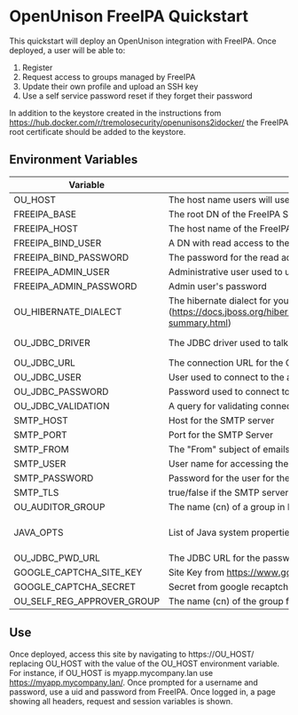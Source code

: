 # OpenUnison FreeIPA Quickstart

This quickstart will deploy an OpenUnison integration with FreeIPA.  Once deployed,
a user will be able to:
1. Register
2. Request access to groups managed by FreeIPA
3. Update their own profile and upload an SSH key
4. Use a self service password reset if they forget their password

In addition to the keystore created in the instructions from https://hub.docker.com/r/tremolosecurity/openunisons2idocker/ the FreeIPA root certificate
should be added to the keystore.  

## Environment Variables

| Variable | Description | Example |
| -------- | ----------- | ------- |
| OU_HOST | The host name users will use to access the site | myapp.mycompany.lan |
| FREEIPA_BASE | The root DN of the FreeIPA Server | dc=rheldemo,dc=lan |
| FREEIPA_HOST | The host name of the FreeIPA Server | ipa.rheldemo.lan |
| FREEIPA_BIND_USER | A DN with read access to the 389 backing FreeIPA | uid=someuser,cn=users,cn=accounts,dc=rheldemo,dc=lan |
| FREEIPA_BIND_PASSWORD | The password for the read access service account | somesecret |
| FREEIPA_ADMIN_USER | Administrative user used to update IPA | admin |
| FREEIPA_ADMIN_PASSWORD | Admin user's password | ***** |
| OU_HIBERNATE_DIALECT | The hibernate dialect for your database (https://docs.jboss.org/hibernate/orm/4.2/javadocs/org/hibernate/dialect/package-summary.html) | org.hibernate.dialect.MySQL5Dialect |
| OU_JDBC_DRIVER | The JDBC driver used to talk to the database | JDBC driver for your database, make sure that the driver is a dependency in your POM file | com.mysql.jdbc.Driver |
| OU_JDBC_URL | The connection URL for the OpenUnison audit database | jdbc:mysql://mariadb:3306/unison?useSSL=true |
| OU_JDBC_USER | User used to connect to the audit database | root |
| OU_JDBC_PASSWORD | Password used to connect to the audit database | ***** |
| OU_JDBC_VALIDATION | A query for validating connections on checkout | SELECT 1 |
| SMTP_HOST | Host for the SMTP server | smtp.gmail.com |
| SMTP_PORT | Port for the SMTP Server | 587 |
| SMTP_FROM | The "From" subject of emails to approvers | You have approvals waiting |
| SMTP_USER | User name for accessing the email server | user@domain.com |
| SMTP_PASSWORD | Password for the user for the email server | ***** |
| SMTP_TLS | true/false if the SMTP server uses TLS | true |
| OU_AUDITOR_GROUP | The name (cn) of a group in FreeIPA that provides access for auditors | system-auditors |
| JAVA_OPTS | List of Java system properties, MUST include unisonKeystorePassword | -Djava.awt.headless=true -Djava.security.egd=file:/dev/./urandom -DunisonKeystorePassword=start123 |
| OU_JDBC_PWD_URL | The JDBC URL for the password reset database | jdbc:mysql://mariadb:3306/passwordReset?useSSL=true |
| GOOGLE_CAPTCHA_SITE_KEY | Site Key from https://www.google.com/recaptcha |  XXXXXX |
| GOOGLE_CAPTCHA_SECRET | Secret from google recaptcha | XXXXXX |
| OU_SELF_REG_APPROVER_GROUP | The name (cn) of the group for approving user self registrations |


## Use

Once deployed, access this site by navigating to https://OU_HOST/ replacing
OU_HOST with the value of the OU_HOST environment variable.  For instance, if
OU_HOST is myapp.mycompany.lan use https://myapp.mycompany.lan/.  Once prompted
for a username and password, use a uid and password from FreeIPA.  Once logged in, a page showing all headers,
request and session variables is shown.
